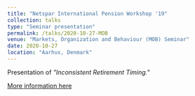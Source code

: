 ```yaml
---
title: "Netspar International Pension Workshop '19"
collection: talks
type: "Seminar presentation"
permalink: /talks/2020-10-27-MOB
venue: "Markets, Organization and Behaviour (MOB) Seminar"
date: 2020-10-27
location: "Aarhus, Denmark"
---
```


Presentation of <i>"Inconsistent Retirement Timing."</i>

[More information here](https://econ.au.dk/research/research-groups/markets-organization-and-behaviour-mob)
